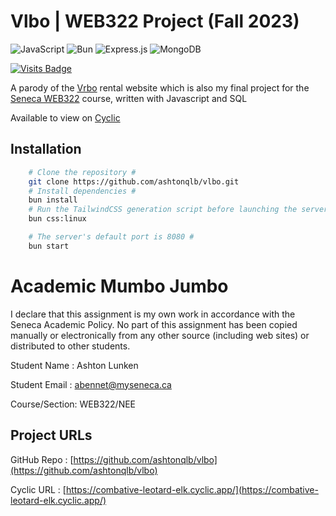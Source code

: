 # Vlbo | WEB322 Project (Fall 2023)
![JavaScript](https://img.shields.io/badge/javascript-%23323330.svg?style=for-the-badge&logo=javascript&logoColor=%23F7DF1E)
![Bun](https://img.shields.io/badge/Bun-%23000000.svg?style=for-the-badge&logo=bun&logoColor=white)
![Express.js](https://img.shields.io/badge/express.js-%23404d59.svg?style=for-the-badge&logo=express&logoColor=%2361DAFB)
![MongoDB](https://img.shields.io/badge/MongoDB-%234ea94b.svg?style=for-the-badge&logo=mongodb&logoColor=white)

[![Visits Badge](https://badges.pufler.dev/visits/ashtonqlb/vlbo?label=visits)](https://badges.pufler.dev)

A parody of the [Vrbo](https://www.vrbo.com/) rental website which is also my final project for the [Seneca WEB322](https://web322.ca/) course, written with Javascript and SQL

Available to view on [Cyclic](https://combative-leotard-elk.cyclic.app/)

## Installation


```bash
    # Clone the repository #
    git clone https://github.com/ashtonqlb/vlbo.git
    # Install dependencies #
    bun install
    # Run the TailwindCSS generation script before launching the server #
    bun css:linux

    # The server's default port is 8080 #
    bun start
```

# Academic Mumbo Jumbo
I declare that this assignment is my own work in accordance with the Seneca Academic Policy.
No part of this assignment has been copied manually or electronically from any other source (including web sites) or distributed to other students.

Student Name  : Ashton Lunken 

Student Email : [abennet@myseneca.ca](mailto:abennet@myseneca.ca?subject=WEB322%20Assignment%20Feedback)

Course/Section: WEB322/NEE


## Project URLs
GitHub Repo : [https://github.com/ashtonqlb/vlbo](https://github.com/ashtonqlb/vlbo)

Cyclic URL : [https://combative-leotard-elk.cyclic.app/](https://combative-leotard-elk.cyclic.app/)
